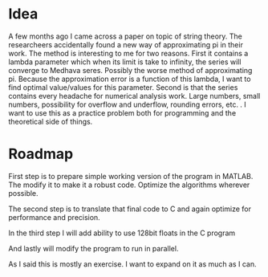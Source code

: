 # Idea
A few months ago I came across a paper on topic of string theory. The
researcheers accidentally found a new way of approximating pi in their work. The
method is interesting to me for two reasons. First it contains a lambda
parameter which when its limit is take to infinity, the series will converge to
Medhava seres. Possibly the worse method of approximating pi. Because the
approximation error is a function of this lambda, I want to find optimal
value/values for this parameter. Second is that the series contains every
headache for numerical analysis work. Large numbers, small numbers, possibility
for overflow and underflow, rounding errors, etc. . I want to use this as a
practice problem both for programming and the theoretical side of things.


# Roadmap
First step is to prepare simple working version of the program in MATLAB. The
modify it to make it a robust code. Optimize the algorithms wherever possible.

The second step is to translate that final code to C and again optimize for
performance and precision.

In the third step I will add ability to use 128bit floats in the C program

And lastly will modify the program to run in parallel.

As I said this is mostly an exercise. I want to expand on it as much as I can.

